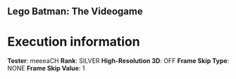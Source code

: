 ## Lego Batman: The Videogame

# Execution information

**Tester**: meeeaCH
**Rank**: SILVER
**High-Resolution 3D**: OFF
**Frame Skip Type**: NONE
**Frame Skip Value**: 1